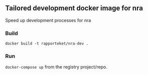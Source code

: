 ## Tailored development docker image for nra

Speed up development processes for nra

### Build
```docker build -t rapporteket/nra-dev .```

### Run
```docker-compose up``` from the registry project/repo.


